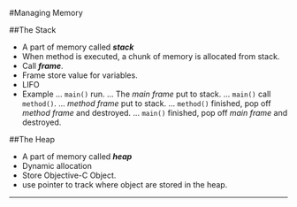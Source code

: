 #Managing Memory

##The Stack
- A part of memory called **_stack_**
- When method is executed, a chunk of memory is allocated from stack.
- Call **_frame_**.
- Frame store value for variables.
- LIFO
- Example
    ... `main()` run.
    ... The *main frame* put to stack.
    ... `main()` call `method()`.
    ... *method frame* put to stack.
    ... `method()` finished, pop off *method frame* and destroyed.
    ... `main()` finished, pop off *main frame* and destroyed.


##The Heap
- A part of memory called **_heap_**
- Dynamic allocation
- Store Objective-C Object.
- use pointer to track where object are stored in the heap.

---